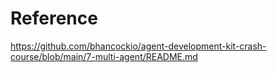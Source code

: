# Reference

<https://github.com/bhancockio/agent-development-kit-crash-course/blob/main/7-multi-agent/README.md>
